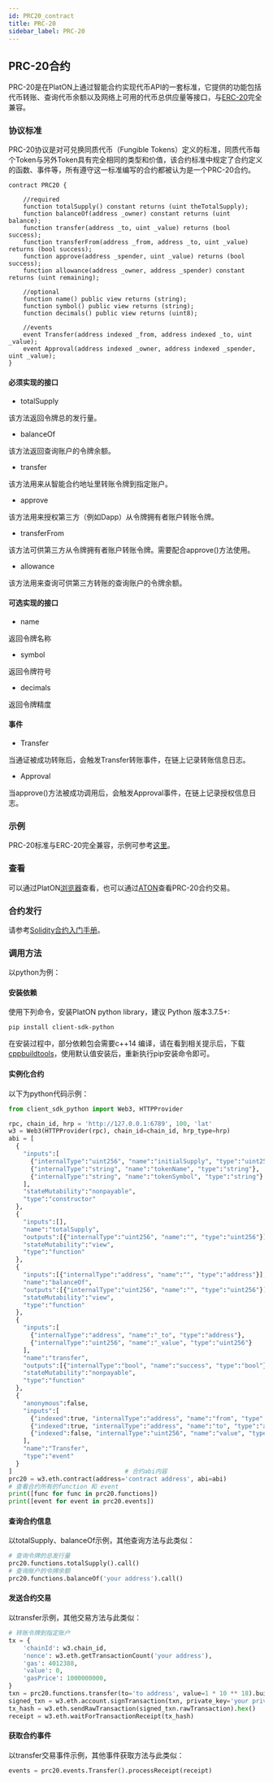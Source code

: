 ```yaml
---
id: PRC20_contract
title: PRC-20
sidebar_label: PRC-20
---
```


## PRC-20合约

PRC-20是在PlatON上通过智能合约实现代币API的一套标准，它提供的功能包括代币转账、查询代币余额以及网络上可用的代币总供应量等接口，与[ERC-20](https://eips.ethereum.org/EIPS/eip-20)完全兼容。

### 协议标准

PRC-20协议是对可兑换同质代币（Fungible Tokens）定义的标准，同质代币每个Token与另外Token具有完全相同的类型和价值，该合约标准中规定了合约定义的函数、事件等，所有遵守这一标准编写的合约都被认为是一个PRC-20合约。

``` solidity
contract PRC20 {

	//required
    function totalSupply() constant returns (uint theTotalSupply);
    function balanceOf(address _owner) constant returns (uint balance);
    function transfer(address _to, uint _value) returns (bool success);
    function transferFrom(address _from, address _to, uint _value) returns (bool success);
    function approve(address _spender, uint _value) returns (bool success);
    function allowance(address _owner, address _spender) constant returns (uint remaining);
	
	//optional
	function name() public view returns (string);
	function symbol() public view returns (string);
	function decimals() public view returns (uint8);
	
	//events
    event Transfer(address indexed _from, address indexed _to, uint _value);
    event Approval(address indexed _owner, address indexed _spender, uint _value);
}
```

#### 必须实现的接口

- totalSupply

该方法返回令牌总的发行量。

- balanceOf

该方法返回查询账户的令牌余额。

- transfer

该方法用来从智能合约地址里转账令牌到指定账户。

- approve

该方法用来授权第三方（例如Dapp）从令牌拥有者账户转账令牌。

- transferFrom

该方法可供第三方从令牌拥有者账户转账令牌。需要配合approve()方法使用。

- allowance

该方法用来查询可供第三方转账的查询账户的令牌余额。

#### 可选实现的接口

- name

返回令牌名称

- symbol

返回令牌符号

- decimals

返回令牌精度

#### 事件

- Transfer

当通证被成功转账后，会触发Transfer转账事件，在链上记录转账信息日志。

- Approval

当approve()方法被成功调用后，会触发Approval事件，在链上记录授权信息日志。

### 示例

PRC-20标准与ERC-20完全兼容，示例可参考[这里](https://github.com/OpenZeppelin/openzeppelin-contracts/tree/9b3710465583284b8c4c5d2245749246bb2e0094/contracts/token/ERC20)。

### 查看

可以通过PlatON[浏览器](https://scan.platon.network/tokens/tokensTranfer/prc20)查看，也可以通过[ATON](https://devdocs.platon.network/docs/zh-CN/ATON-user-manual/)查看PRC-20合约交易。

### 合约发行

请参考[Solidity合约入门手册](/docs/zh-CN/Solidity_Dev_Manual#入门手册)。

### 调用方法

以python为例：

#### 安装依赖

使用下列命令，安装PlatON python library，建议 Python 版本3.7.5+:

``` shell
pip install client-sdk-python
```

在安装过程中，部分依赖包会需要c++14 编译，请在看到相关提示后，下载[cppbuildtools](http://go.microsoft.com/fwlink/?LinkId=691126)，使用默认值安装后，重新执行pip安装命令即可。

#### 实例化合约

以下为python代码示例：

``` python
from client_sdk_python import Web3, HTTPProvider

rpc, chain_id, hrp = 'http://127.0.0.1:6789', 100, 'lat'
w3 = Web3(HTTPProvider(rpc), chain_id=chain_id, hrp_type=hrp)
abi = [
  {
    "inputs":[
      {"internalType":"uint256", "name":"initialSupply", "type":"uint256"},
      {"internalType":"string", "name":"tokenName", "type":"string"},
      {"internalType":"string", "name":"tokenSymbol", "type":"string"}
	],
    "stateMutability":"nonpayable",
    "type":"constructor"
  },
  {
    "inputs":[],
    "name":"totalSupply",
    "outputs":[{"internalType":"uint256", "name":"", "type":"uint256"}],
    "stateMutability":"view",
    "type":"function"
  },
  {
    "inputs":[{"internalType":"address", "name":"", "type":"address"}],
    "name":"balanceOf",
    "outputs":[{"internalType":"uint256", "name":"", "type":"uint256"}],
    "stateMutability":"view",
    "type":"function"
  },
  {
    "inputs":[
      {"internalType":"address", "name":"_to", "type":"address"},
      {"internalType":"uint256", "name":"_value", "type":"uint256"}
	],
    "name":"transfer",
    "outputs":[{"internalType":"bool", "name":"success", "type":"bool"}],
    "stateMutability":"nonpayable",
    "type":"function"
  },
  {
    "anonymous":false,
    "inputs":[
      {"indexed":true, "internalType":"address", "name":"from", "type":"address"},
      {"indexed":true, "internalType":"address", "name":"to", "type":"address"},
      {"indexed":false, "internalType":"uint256", "name":"value", "type":"uint256"}
	],
    "name":"Transfer",
    "type":"event"
  }
]								# 合约abi内容
prc20 = w3.eth.contract(address='contract address', abi=abi)
# 查看合约所有的function 和 event
print([func for func in prc20.functions])
print([event for event in prc20.events])
```

#### 查询合约信息
以totalSupply、balanceOf示例，其他查询方法与此类似：

``` python
# 查询令牌的总发行量
prc20.functions.totalSupply().call()
# 查询账户的令牌余额
prc20.functions.balanceOf('your address').call()
```

#### 发送合约交易
以transfer示例，其他交易方法与此类似：

``` python
# 转账令牌到指定账户
tx = {
    'chainId': w3.chain_id,
    'nonce': w3.eth.getTransactionCount('your address'),
    'gas': 4012388,
    'value': 0,
    'gasPrice': 1000000000,
}
txn = prc20.functions.transfer(to='to address', value=1 * 10 ** 18).buildTransaction(tx)
signed_txn = w3.eth.account.signTransaction(txn, private_key='your private key')
tx_hash = w3.eth.sendRawTransaction(signed_txn.rawTransaction).hex()
receipt = w3.eth.waitForTransactionReceipt(tx_hash)
```

#### 获取合约事件
以transfer交易事件示例，其他事件获取方法与此类似：

``` python
events = prc20.events.Transfer().processReceipt(receipt)
```



